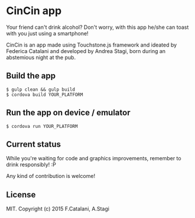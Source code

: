 # CinCin app

Your friend can't drink alcohol? Don't worry, with this app he/she can toast with you just using a smartphone!

CinCin is an app made using Touchstone.js framework and ideated by Federica Catalani and developed by Andrea Stagi, born during an abstemious night at the pub.

## Build the app

    $ gulp clean && gulp build
    $ cordova build YOUR_PLATFORM

## Run the app on device / emulator

    $ cordova run YOUR_PLATFORM

## Current status

While you're waiting for code and graphics improvements, remember to drink responsibly! :P

Any kind of contribution is welcome!

## License

MIT. Copyright (c) 2015 F.Catalani, A.Stagi

